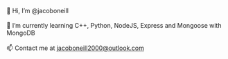 👋 Hi, I’m @jacoboneill<br /><br />
🌱 I’m currently learning C++, Python, NodeJS, Express and Mongoose with MongoDB<br /><br />
📫 Contact me at jacoboneill2000@outlook.com
